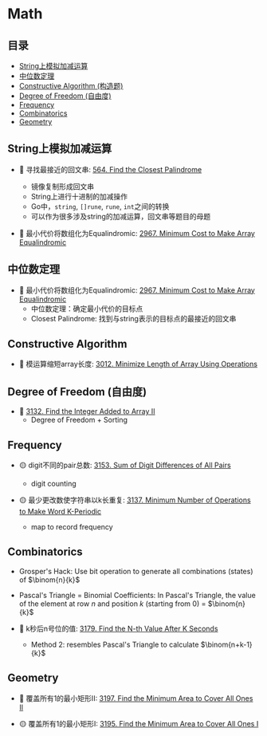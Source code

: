 # Math

## 目录
* [String上模拟加减运算](#string上模拟加减运算)
* [中位数定理](#中位数定理)
* [Constructive Algorithm (构造题)](#constructive-algorithm)
* [Degree of Freedom (自由度)](#degree-of-freedom)
* [Frequency](#frequency)
* [Combinatorics](#combinatorics)
* [Geometry](#geometry)

## String上模拟加减运算
* :red_circle: 寻找最接近的回文串: [564. Find the Closest Palindrome](https://github.com/szhou12/leetcode-go/tree/main/leetcode/0564-Find-the-Closest-Palindrome)
    * 镜像复制形成回文串
    * String上进行十进制的加减操作
    * Go中，`string`, `[]rune`, `rune`, `int`之间的转换
    * 可以作为很多涉及string的加减运算，回文串等题目的母题

* :red_circle: 最小代价将数组化为Equalindromic: [2967. Minimum Cost to Make Array Equalindromic](https://github.com/szhou12/leetcode-go/tree/main/leetcode/2967-Minimum-Cost-to-Make-Array-Equalindromic)
    

## 中位数定理
* :red_circle: 最小代价将数组化为Equalindromic: [2967. Minimum Cost to Make Array Equalindromic](https://github.com/szhou12/leetcode-go/tree/main/leetcode/2967-Minimum-Cost-to-Make-Array-Equalindromic)
    * 中位数定理：确定最小代价的目标点
    * Closest Palindrome: 找到与string表示的目标点的最接近的回文串

## Constructive Algorithm
* :red_circle: 模运算缩短array长度: [3012. Minimize Length of Array Using Operations](https://github.com/szhou12/leetcode-go/tree/main/leetcode/3012-Minimize-Length-of-Array-Using-Operations)

## Degree of Freedom (自由度)
* :red_circle: [3132. Find the Integer Added to Array II](https://github.com/szhou12/leetcode-go/tree/main/leetcode/3132-Find-the-Integer-Added-to-Array-II)
    * Degree of Freedom + Sorting

## Frequency
* :yellow_circle: digit不同的pair总数: [3153. Sum of Digit Differences of All Pairs](https://github.com/szhou12/leetcode-go/tree/main/leetcode/3153-Sum-of-Digit-Differences-of-All-Pairs)
    * digit counting

* :yellow_circle: 最少更改数使字符串以k长重复: [3137. Minimum Number of Operations to Make Word K-Periodic](https://github.com/szhou12/leetcode-go/tree/main/leetcode/3137-Minimum-Number-of-Operations-to-Make-Word-K-Periodic)
    * map to record frequency

## Combinatorics
* Grosper's Hack: Use bit operation to generate all combinations (states) of $\binom{n}{k}$
* Pascal's Triangle = Binomial Coefficients: In Pascal's Triangle, the value of the element at row $n$ and position $k$ (starting from 0) = $\binom{n}{k}$

* :red_circle: k秒后n号位的值: [3179. Find the N-th Value After K Seconds](https://github.com/szhou12/leetcode-go/tree/main/leetcode/3179-Find-the-N-th-Value-After-K-Seconds)
    * Method 2: resembles Pascal's Triangle to calculate $\binom{n+k-1}{k}$


## Geometry
* :red_circle: 覆盖所有1的最小矩形II: [3197. Find the Minimum Area to Cover All Ones II](https://github.com/szhou12/leetcode-go/tree/main/leetcode/3197-Find-the-Minimum-Area-to-Cover-All-Ones-II)

* :yellow_circle: 覆盖所有1的最小矩形I: [3195. Find the Minimum Area to Cover All Ones I](https://github.com/szhou12/leetcode-go/tree/main/leetcode/3195-Find-the-Minimum-Area-to-Cover-All-Ones-I)